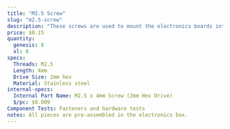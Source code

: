 ```yaml
---
title: "M2.5 Screw"
slug: "m2.5-screw"
description: "These screws are used to mount the electronics boards into the electronics box with the M2.5 M/F standoffs as an intermediary component."
price: $0.15
quantity:
  genesis: 8
  xl: 8
specs:
  Threads: M2.5
  Length: 4mm
  Drive Size: 2mm hex
  Material: Stainless steel
internal-specs:
  Internal Part Name: M2.5 x 4mm Screw (2mm Hex Drive)
  $/pc: $0.009
Component Tests: Fasteners and hardware tests
notes: All pieces are pre-assembled in the electronics box.
---
```

